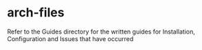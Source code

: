 # arch-files
Refer to the Guides directory for the written guides for Installation, Configuration and Issues that have occurred
